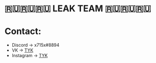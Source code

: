 # 🇷🇺🇷🇺🇷🇺 LEAK TEAM 🇷🇺🇷🇺🇷🇺

# Contact:
- Discord -> x715x#8894
- VK -> [TYK](https://vk.com/kex__sl_s)
- Instagram -> [TYK](https://instagram.com/okeyndell)
